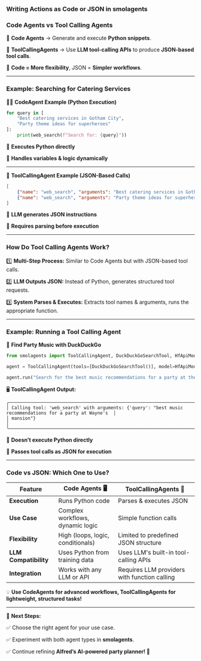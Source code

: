 ### **Writing Actions as Code or JSON in smolagents**

### **Code Agents vs Tool Calling Agents**

🔹 **Code Agents** → Generate and execute **Python snippets**.

🔹 **ToolCallingAgents** → Use **LLM tool-calling APIs** to produce **JSON-based tool calls**.

🔹 **Code = More flexibility**, JSON = **Simpler workflows**.

---

### **Example: Searching for Catering Services**

👨‍🍳 **CodeAgent Example (Python Execution)**

```python
for query in [
    "Best catering services in Gotham City",
    "Party theme ideas for superheroes"
]:
    print(web_search(f"Search for: {query}"))

```

🔹 **Executes Python directly**

🔹 **Handles variables & logic dynamically**

---

📜 **ToolCallingAgent Example (JSON-Based Calls)**

```json
[
    {"name": "web_search", "arguments": "Best catering services in Gotham City"},
    {"name": "web_search", "arguments": "Party theme ideas for superheroes"}
]

```

🔹 **LLM generates JSON instructions**

🔹 **Requires parsing before execution**

---

### **How Do Tool Calling Agents Work?**

1️⃣ **Multi-Step Process:** Similar to Code Agents but with JSON-based tool calls.

2️⃣ **LLM Outputs JSON:** Instead of Python, generates structured tool requests.

3️⃣ **System Parses & Executes:** Extracts tool names & arguments, runs the appropriate function.

---

### **Example: Running a Tool Calling Agent**

🎵 **Find Party Music with DuckDuckGo**

```python
from smolagents import ToolCallingAgent, DuckDuckGoSearchTool, HfApiModel

agent = ToolCallingAgent(tools=[DuckDuckGoSearchTool()], model=HfApiModel())

agent.run("Search for the best music recommendations for a party at the Wayne's mansion.")

```

🖥 **ToolCallingAgent Output:**

```
╭──────────────────────────────────────────────────────────────────────────────────────────────────────────╮
│ Calling tool: 'web_search' with arguments: {'query': "best music recommendations for a party at Wayne's  │
│ mansion"}                                                                                                │
╰──────────────────────────────────────────────────────────────────────────────────────────────────────────╯

```

🔹 **Doesn’t execute Python directly**

🔹 **Passes tool calls as JSON for execution**

---

### **Code vs JSON: Which One to Use?**

| Feature | **Code Agents** 🖥 | **ToolCallingAgents** 📜 |
| --- | --- | --- |
| **Execution** | Runs Python code | Parses & executes JSON |
| **Use Case** | Complex workflows, dynamic logic | Simple function calls |
| **Flexibility** | High (loops, logic, conditionals) | Limited to predefined JSON structure |
| **LLM Compatibility** | Uses Python from training data | Uses LLM's built-in tool-calling APIs |
| **Integration** | Works with any LLM or API | Requires LLM providers with function calling |

💡 **Use CodeAgents for advanced workflows, ToolCallingAgents for lightweight, structured tasks!**

---

🚀 **Next Steps:**

✅ Choose the right agent for your use case.

✅ Experiment with both agent types in **smolagents**.

✅ Continue refining **Alfred’s AI-powered party planner! 🎉**
